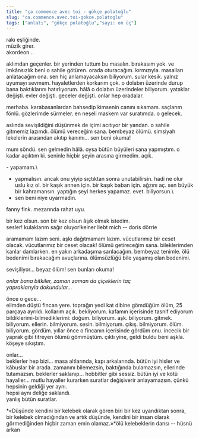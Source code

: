 ```yaml
---
title: "ça commence avec toi - gökçe polatoğlu"
slug: "ca.commence.avec.toi-gokce.polatoglu"
tags: ["anlatı", "gökçe polatoğlu","sayı: on üç"]
---
```

rakı eşliğinde.  
müzik girer.\
akordeon...

aklımdan geçenler. bir yerinden tuttum bu masalın. bırakasım yok. ve
imkânsızlık beni o sahile götüren. orada oturacağım. kırmızıyla.
masalları anlatacağım ona. sen hiç anlamayacaksın biliyorum. sular
kesik. yalnız uyumayı sevmem. hayaletlerden korkarım çok. o dolabın
üzerinde durup bana baktıklarını hatırlıyorum. hâlâ o dolabın
üzerindeler biliyorum. yataklar değişti. evler değişti. geceler değişti.
onlar hep oradalar.

merhaba. karabasanlardan bahsedip kimsenin canını sıkamam. saçlarım
fönlü. gözlerimde sürmeler. en neşeli maskem var suratımda. o gelecek.

aslında sevişildiğini düşünmek de içimi acıtıyor bir yandan. o sahile
gitmemiz lazımdı. ölümü vereceğim sana. bembeyaz ölümü. simsiyah
lekelerin arasından akıtıp kanımı... sen beni okuma!

mum söndü. sen gelmedin hâlâ. oysa bütün büyüleri sana yapmıştım. o
kadar açıktım ki. seninle hiçbir şeyin arasına girmedim. açık.

\- yapamam.\
- yapmalısın. ancak onu yiyip sıçtıktan sonra unutabilirsin. hadi ne
olur uslu kız ol. bir kaşık annen için. bir kaşık baban için. ağzını aç.
sen büyük bir kahramansın. yaptığın şeyi herkes yapamaz. evet.
biliyorsun.\
- sen beni niye uyarmadın.

fanny fink. mezarında rahat uyu.

bir kez olsun. son bir kez olsun âşık olmak istedim.\
sesler! kulaklarım sağır oluyor!keiner liebt mich -- doris dörrie

aramamam lazım seni. aşkı dağıtmamam lazım. vücutlarımız bir ceset
olacak. vücutlarımız bir ceset olacak! ölümü getireceğim sana.
bileklerimden kanlar damlarken. en yakın arkadaşıma sarılacağım.
bembeyaz tenimle. ölü bedenimi bırakacağım avuçlarına. ölümsüzlüğü bile
yaşamış olan bedenimi.

sevişiliyor... beyaz ölüm! sen bunları okuma!

*onlar bana bitkiler, zaman zaman da çiçeklerin taç
yapraklarıyla dokundular...*

önce o gece...\
elimden düştü fincan yere. toprağın yedi kat dibine gömdüğüm ölüm, 25
parçaya ayrıldı. kollarım açık. bekliyorum. kafamın içerisinde tasnif
ediyorum bildiklerimi-bilmediklerimi: doğum. biliyorum. aşk. biliyorum.
gitmek. biliyorum. ellerin. bilmiyorum. sesin. bilmiyorum. çıkış.
bilmiyorum. ölüm. biliyorum. gördüm. yıllar önce o fincanın içerisinde
gördüm onu. incecik bir yaprak gibi titreyen ölümü gömmüştüm. çıktı
yine, geldi buldu beni aşkla. köşeye sıkıştım.

onlar...\
beklerler hep bizi... masa altlarında, kapı arkalarında. bütün iyi
hisler ve kâbuslar bir arada. zamanını bilemezsin, baktığında
bulamazsın, ellerinde tutamazsın. beklerler saklanıp... hobbitler gibi
sessiz. bütün iyi ve kötü hayaller... mutlu hayaller kurarken suratlar
değişiverir anlayamazsın. çünkü hepsinin geldiği yer aynı.\
hepsi aynı deliğe saklandı.\
yanlış bütün suratlar.

*«Düşünde kendini bir kelebek olarak gören biri bir kez uyandıktan
sonra, bir kelebek olmadığından ve artık düşünde, kendini bir insan
olarak görmediğinden hiçbir zaman emin olamaz.»*ölü kelebeklerin dansı
-- hüsnü arkan
